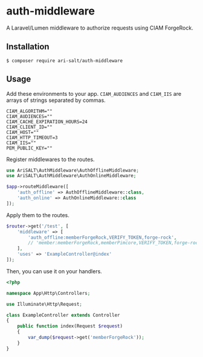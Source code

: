 # auth-middleware
A Laravel/Lumen middleware to authorize requests using CIAM ForgeRock.

## Installation
```
$ composer require ari-salt/auth-middleware
```

## Usage
Add these environments to your app. `CIAM_AUDIENCES` and `CIAM_IIS` are arrays of strings separated by commas.
```
CIAM_ALGORITHM=""
CIAM_AUDIENCES=""
CIAM_CACHE_EXPIRATION_HOURS=24
CIAM_CLIENT_ID=""
CIAM_HOST=""
CIAM_HTTP_TIMEOUT=3
CIAM_IIS=""
PEM_PUBLIC_KEY=""
```
Register middlewares to the routes.
```php
use AriSALT\AuthMiddleware\AuthOfflineMiddleware;
use AriSALT\AuthMiddleware\AuthOnlineMiddleware;

$app->routeMiddleware([
    'auth_offline' => AuthOfflineMiddleware::class,
    'auth_online' => AuthOnlineMiddleware::class
]);
```
Apply them to the routes.
```php
$router->get('/test', [
    'middleware' => [
        'auth_offline:memberForgeRock,VERIFY_TOKEN,forge-rock',
        // 'member:memberForgeRock,memberPimcore,VERIFY_TOKEN,forge-rock',
    ],
    'uses' => 'ExampleController@index'
]);
```
Then, you can use it on your handlers.
```php
<?php

namespace App\Http\Controllers;

use Illuminate\Http\Request;

class ExampleController extends Controller
{
    public function index(Request $request)
    {
        var_dump($request->get('memberForgeRock'));
    }
}

```
